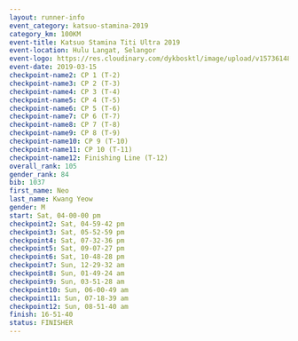 ```yaml
--- 
layout: runner-info 
event_category: katsuo-stamina-2019 
category_km: 100KM 
event-title: Katsuo Stamina Titi Ultra 2019 
event-location: Hulu Langat, Selangor 
event-logo: https://res.cloudinary.com/dykbosktl/image/upload/v1573614825/Logo/Logo_p7ft6n.png 
event-date: 2019-03-15 
checkpoint-name2: CP 1 (T-2) 
checkpoint-name3: CP 2 (T-3) 
checkpoint-name4: CP 3 (T-4) 
checkpoint-name5: CP 4 (T-5) 
checkpoint-name6: CP 5 (T-6) 
checkpoint-name7: CP 6 (T-7) 
checkpoint-name8: CP 7 (T-8) 
checkpoint-name9: CP 8 (T-9) 
checkpoint-name10: CP 9 (T-10) 
checkpoint-name11: CP 10 (T-11) 
checkpoint-name12: Finishing Line (T-12) 
overall_rank: 105
gender_rank: 84
bib: 1037
first_name: Neo
last_name: Kwang Yeow
gender: M
start: Sat, 04-00-00 pm
checkpoint2: Sat, 04-59-42 pm
checkpoint3: Sat, 05-52-59 pm
checkpoint4: Sat, 07-32-36 pm
checkpoint5: Sat, 09-07-27 pm
checkpoint6: Sat, 10-48-28 pm
checkpoint7: Sun, 12-29-32 am
checkpoint8: Sun, 01-49-24 am
checkpoint9: Sun, 03-51-28 am
checkpoint10: Sun, 06-00-49 am
checkpoint11: Sun, 07-18-39 am
checkpoint12: Sun, 08-51-40 am
finish: 16-51-40
status: FINISHER
--- 
```

